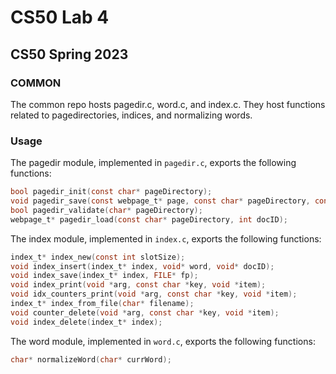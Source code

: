 # CS50 Lab 4
## CS50 Spring 2023

### COMMON

The common repo hosts pagedir.c, word.c, and index.c.
They host functions related to pagedirectories, indices, and normalizing words.

### Usage

The pagedir module, implemented in `pagedir.c`, exports the following functions:

```c
bool pagedir_init(const char* pageDirectory);
void pagedir_save(const webpage_t* page, const char* pageDirectory, const int docID);
bool pagedir_validate(char* pageDirectory);
webpage_t* pagedir_load(const char* pageDirectory, int docID);
```

The index module, implemented in `index.c`, exports the following functions:

```c
index_t* index_new(const int slotSize);
void index_insert(index_t* index, void* word, void* docID);
void index_save(index_t* index, FILE* fp);
void index_print(void *arg, const char *key, void *item);
void idx_counters_print(void *arg, const char *key, void *item);
index_t* index_from_file(char* filename);
void counter_delete(void *arg, const char *key, void *item);
void index_delete(index_t* index);
```

The word module, implemented in `word.c`, exports the following functions:

```c
char* normalizeWord(char* currWord);
```